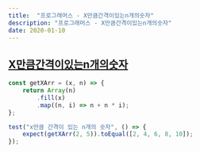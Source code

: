 ```yaml
---
title:  "프로그래머스 - X만큼간격이있는n개의숫자"
description: "프로그래머스 - X만큼간격이있는n개의숫자"
date: 2020-01-10
---
```


## [X만큼간격이있는n개의숫자](https://programmers.co.kr/learn/courses/30/lessons/12954)
    
```js
const getXArr = (x, n) => {
    return Array(n)
        .fill(x)
        .map((n, i) => n + n * i);
};

test("x만큼 간격이 있는 n개의 숫자", () => {
    expect(getXArr(2, 5)).toEqual([2, 4, 6, 8, 10]);
});
```
